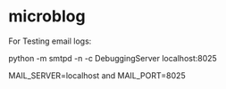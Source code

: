 # microblog

For Testing email logs:

python -m smtpd -n -c DebuggingServer localhost:8025

MAIL_SERVER=localhost and MAIL_PORT=8025 